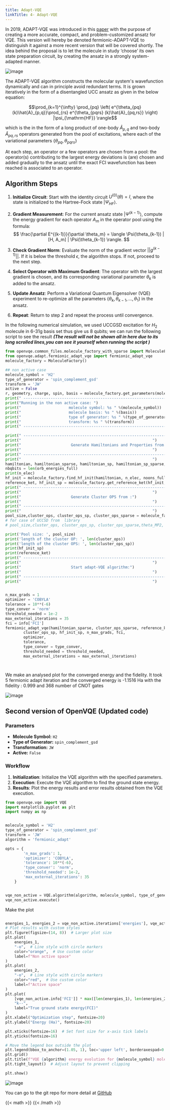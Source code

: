 ```yaml
---
title: Adapt-VQE 
linkTitle: 4- Adapt-VQE
---
```




<!--more-->

In 2019, ADAPT-VQE was introduced in this [paper](https://www.nature.com/articles/s41467-019-10988-2) with the purpose of creating a more
accurate, compact, and problem-customized ansatz for VQE. This version will hereby be denoted fermionic-ADAPT-VQE to distinguish it against a more recent version that will be covered shortly. The idea behind the proposal is to let the molecule in study ‘choose’ its own state preparation circuit, by creating the ansatz in a strongly system-adapted manner.

![image](/uploads/stack9.png)

The ADAPT-VQE algorithm constructs the molecular system's wavefunction dynamically and can in principle avoid redundant terms. It is grown iteratively in the form of a disentangled UCC ansatz  as  given in the below equation:

$$\prod_{k=1}^{\infty} \prod_{pq} \left( e^{\theta_{pq} (k)\hat{A}_{p,q}}\prod_{rs} e^{\theta_{pqrs} (k)\hat{A}_{pq,rs}} \right) |\psi_{\mathrm{HF}} \rangle$$

which is the in the form of a long product of one-body $\hat{A}_{p,q}$ and two-body $\hat{A}_{pq,rs}$ operators generated from the pool of excitations, where each of the variational parameters $\left\{ \theta_{pq} ,\theta_{pqrs} \right\}$ 

At each step, an operator or a few operators are chosen from a pool: the operator(s) contributing to the largest energy deviations is (are) chosen and added gradually to the ansatz until the exact FCI wavefunction has been reached is associated to an operator.



## Algorithm Steps

1. **Initialize Circuit**: Start with the identity circuit $U^{(0)}(\theta) = I$, where the state is initialized to the Hartree-Fock state $|\Psi_{HF}\rangle$.

2. **Gradient Measurement**: For the current ansatz state $|\Psi^{(k-1)}\rangle$, compute the energy gradient for each operator $A_m$ in the operator pool using the formula:
   $$
   \frac{\partial E^{(k-1)}}{\partial \theta_m} = \langle \Psi(\theta_{k-1}) | [H, A_m] | \Psi(\theta_{k-1}) \rangle.
   $$

3. **Check Gradient Norm**: Evaluate the norm of the gradient vector $||g^{(k-1)}||$. If it is below the threshold $\epsilon$, the algorithm stops. If not, proceed to the next step.

4. **Select Operator with Maximum Gradient**: The operator with the largest gradient is chosen, and its corresponding variational parameter $\theta_k$ is added to the ansatz.

5. **Update Ansatz**: Perform a Variational Quantum Eigensolver (VQE) experiment to re-optimize all the parameters $\{\theta_k, \theta_{k-1}, \dots, \theta_1\}$ in the ansatz.

6. **Repeat**: Return to step 2 and repeat the process until convergence.



In the following numerical simulation, we used UCCGSD excitation for $H_2$ molecule in 6-31g basis set thus give us 8 qubits; we can run the following script to see the result ***(The result will not be shown all in here due to its long scrolled lines,you can see it yourself when running the script )***

```python {class="my-class" id="my-codeblock" lineNos=inline tabWidth=2}
from openvqe.common_files.molecule_factory_with_sparse import MoleculeFactory
from openvqe.adapt.fermionic_adapt_vqe import fermionic_adapt_vqe
molecule_factory = MoleculeFactory()

## non active case
molecule_symbol = 'H2'
type_of_generator = 'spin_complement_gsd'
transform = 'JW'
active = False
r, geometry, charge, spin, basis = molecule_factory.get_parameters(molecule_symbol)
print(" --------------------------------------------------------------------------")
print("Running in the non active case: ")
print("                     molecule symbol: %s " %(molecule_symbol))
print("                     molecule basis: %s " %(basis))
print("                     type of generator: %s " %(type_of_generator))
print("                     transform: %s " %(transform))
print(" --------------------------------------------------------------------------")

print(" --------------------------------------------------------------------------")
print("                                                          ")
print("                      Generate Hamiltonians and Properties from :")
print("                                                          ")
print(" --------------------------------------------------------------------------")
print("                                                          ")
hamiltonian, hamiltonian_sparse, hamiltonian_sp, hamiltonian_sp_sparse, n_elec, noons_full, orb_energies_full, info = molecule_factory.generate_hamiltonian(molecule_symbol,active=active, transform=transform)
nbqbits = len(orb_energies_full)
print(n_elec)
hf_init = molecule_factory.find_hf_init(hamiltonian, n_elec, noons_full, orb_energies_full)
reference_ket, hf_init_sp = molecule_factory.get_reference_ket(hf_init, nbqbits, transform)
print(" --------------------------------------------------------------------------")
print("                                                          ")
print("                      Generate Cluster OPS from :")
print("                                                          ")
print(" --------------------------------------------------------------------------")
print("                                                          ")
pool_size,cluster_ops, cluster_ops_sp, cluster_ops_sparse = molecule_factory.generate_cluster_ops(molecule_symbol, type_of_generator=type_of_generator, transform=transform, active=active)
# for case of UCCSD from  library
# pool_size,cluster_ops, cluster_ops_sp, cluster_ops_sparse,theta_MP2, hf_init = molecule_factory.generate_cluster_ops(molecule_symbol, type_of_generator=type_of_generator,transform=transform, active=active)

print('Pool size: ', pool_size)
print('length of the cluster OP: ', len(cluster_ops))
print('length of the cluster OPS: ', len(cluster_ops_sp))
print(hf_init_sp)
print(reference_ket)
print(" --------------------------------------------------------------------------")
print("                                                          ")
print("                      Start adapt-VQE algorithm:")
print("                                                          ")
print(" --------------------------------------------------------------------------")
print("                                                          ")


n_max_grads = 1
optimizer = 'COBYLA'                
tolerance = 10**(-6)            
type_conver = 'norm'
threshold_needed = 1e-2
max_external_iterations = 35
fci = info['FCI']
fermionic_adapt_vqe(hamiltonian_sparse, cluster_ops_sparse, reference_ket, hamiltonian_sp,
        cluster_ops_sp, hf_init_sp, n_max_grads, fci, 
        optimizer,                
        tolerance,                
        type_conver = type_conver,
        threshold_needed = threshold_needed,
        max_external_iterations = max_external_iterations)




```

We make an analysed plot for the converged energy and the fidelity. It took 5 fermionic adapt iteration and the converged energy is -1.1516 Ha with the fidelity : 0.999 and  368 number of CNOT gates




![image](/uploads/skack1.png)


## Second version of OpenVQE (Updated code)

### Parameters

- **Molecule Symbol:** `H2`
- **Type of Generator:** `spin_complement_gsd`
- **Transformation:** `JW`
- **Active:** `False`

### Workflow

1. **Initialization**: Initialize the VQE algorithm with the specified parameters.
2. **Execution**: Execute the VQE algorithm to find the ground state energy.
3. **Results**: Plot the energy results and error results obtained from the VQE execution.


```python {class="my-class" id="my-codeblock" lineNos=inline tabWidth=2}
from openvqe.vqe import VQE
import matplotlib.pyplot as plt
import numpy as np


molecule_symbol = 'H2'
type_of_generator = 'spin_complement_gsd'
transform = 'JW'
algorithm = 'fermionic_adapt'

opts = {
        'n_max_grads': 1,
        'optimizer': 'COBYLA',
        'tolerance': 10**(-6),
        'type_conver': 'norm',
        'threshold_needed': 1e-2,
        'max_external_iterations': 35
    }


vqe_non_active = VQE.algorithm(algorithm, molecule_symbol, type_of_generator, transform, False, opts)
vqe_non_active.execute()
```

Make the plot

```python {class="my-class" id="my-codeblock" lineNos=inline tabWidth=2}

energies_1, energies_2 = vqe_non_active.iterations['energies'], vqe_active.iterations['energies']
# Plot results with custom styles
plt.figure(figsize=(14, 8))  # Larger plot size
plt.plot(
    energies_1,
    "-o",  # Line style with circle markers
    color="orange",  # Use custom color
    label=f"Non active space"
)
plt.plot(
    energies_2,
    "-o",  # Line style with circle markers
    color="red",  # Use custom color
    label=f"Active space"
)
plt.plot(
    [vqe_non_active.info['FCI']] * max([len(energies_1), len(energies_2)]), 
    "k--", 
    label="True ground state energy(FCI)"
)
plt.xlabel("Optimization step", fontsize=20)
plt.ylabel("Energy (Ha)", fontsize=20)

plt.xticks(fontsize=16)  # Set font size for x-axis tick labels
plt.yticks(fontsize=16) 

# Move the legend box outside the plot
plt.legend(bbox_to_anchor=(1.05, 1), loc='upper left', borderaxespad=0., fontsize=12)
plt.grid()
plt.title(f"VQE {algorithm} energy evolution for {molecule_symbol} molecule", fontsize=20)
plt.tight_layout()  # Adjust layout to prevent clipping

plt.show()


```

![image](/uploads/x1.png)

You can go to the git repo for more detail at [GitHub](https://github.com/OpenVQE/OpenVQE/blob/main/notebooks/demo_fermionic_adapt.ipynb)

{{< math >}}
{{< /math >}} 






